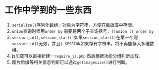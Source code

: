 工作中学到的一些东西
===========================
1. `serialize()`序列化数组／对象为字符串，方便在数据库中存储。
2. `union`查询时候用`order by` 需要将两个子查询括号，`()union () order by`
3. `session_id(),session_start()`如果`session_start()`在第一个则`session_id()`无效，并且`$_SESSION`如果存有字符串，将不再能存入多维数组。
4. js加载可以直接新建一`require_js.php` 然后根据功能分组判断加载。
5. 图片后缀等相关信息判断可以通过`getimagesize()`进行判断。 
